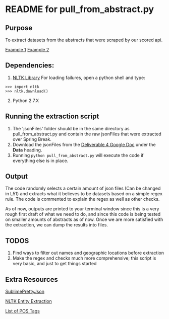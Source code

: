 # README for pull\_from\_abstract.py


## Purpose
To extract datasets from the abstracts that were scraped by our scored api. 

[Example 1](https://github.com/dzhibas/SublimePrettyJson) [Example 2](https://podaac.jpl.nasa.gov/forum/viewtopic.php?f=7&t=335)

## Dependencies:

1. [NLTK Library](http://www.nltk.org/install.html)
For loading failures, open a python shell and type:
```
>>> import nltk
>>> nltk.download()
```
2. Python 2.7.X

## Running the extraction script
1. The 'jsonFiles' folder should be in the same directory as pull_from_abstract.py
and contain the raw jsonFiles that were extracted over Spring Break. 
2. Download the jsonFiles from the [Deliverable 4 Google Doc](https://docs.google.com/document/d/18IRD_CoqINE-x46510zMlA1BbJPu4tOiceeeREQIrRg/edit?usp=sharing) under the **Data** heading.
3. Running `python pull_from_abstract.py` will execute the code if everything 
else is in place.

## Output
The code randomly selects a certain amount of json files (Can be changed in L51)
and extracts what it believes to be datasets based on a simple regex rule. The code is
commented to explain the regex as well as other checks.
	
As of now, outputs are printed to your terminal window since this is a very rough first
draft of what we need to do, and since this code is being tested on smaller amounts of 
abstracts as of now. Once we are more satisfied with the extraction, we can dump the results
into files.

## TODOS
1. Find ways to filter out names and geographic locations before extraction
2. Make the regex and checks much more comprehensive; this script is very basic, and just to 
get things started

## Extra Resources
 [SublimePrettyJson](https://github.com/dzhibas/SublimePrettyJson)

[NLTK Entity Extraction](http://www.nltk.org/book/ch07.html)

[List of POS Tags](http://nishutayaltech.blogspot.in/2015/02/penn-treebank-pos-tags-in-natural.html)
